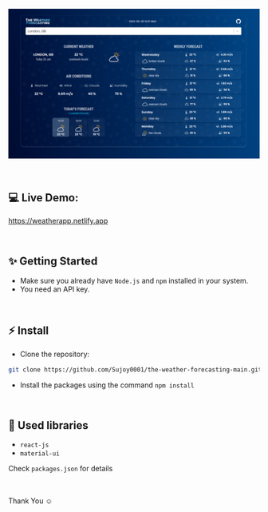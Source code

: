![Application screenshot](./public/screenshot.png)

<br/>

## 💻 Live Demo:

https://weatherapp.netlify.app

<br/>

## ✨ Getting Started

- Make sure you already have `Node.js` and `npm` installed in your system.
- You need an API key.

<br/>

## ⚡ Install

- Clone the repository:

```bash
git clone https://github.com/Sujoy0001/the-weather-forecasting-main.git

```

- Install the packages using the command `npm install`

<br/>

## 📙 Used libraries

- `react-js`
- `material-ui`

Check `packages.json` for details

<br/>

<br/>
Thank You ☺
